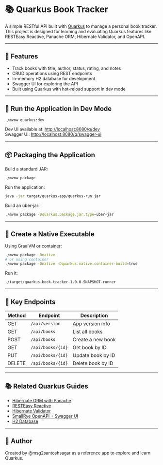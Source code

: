 # 📚 Quarkus Book Tracker

A simple RESTful API built with [Quarkus](https://quarkus.io/) to manage a personal book tracker.  
This project is designed for learning and evaluating Quarkus features like RESTEasy Reactive, Panache ORM, Hibernate Validator, and OpenAPI.

---

## 🚀 Features

- Track books with title, author, status, rating, and notes
- CRUD operations using REST endpoints
- In-memory H2 database for development
- Swagger UI for exploring the API
- Built using Quarkus with hot-reload support in dev mode

---

## 🔧 Run the Application in Dev Mode

```bash
./mvnw quarkus:dev
```

Dev UI available at: [http://localhost:8080/q/dev](http://localhost:8080/q/dev)  
Swagger UI: [http://localhost:8080/q/swagger-ui](http://localhost:8080/q/swagger-ui)

---

## 📦 Packaging the Application

Build a standard JAR:

```bash
./mvnw package
```

Run the application:

```bash
java -jar target/quarkus-app/quarkus-run.jar
```

Build an über-jar:

```bash
./mvnw package -Dquarkus.package.jar.type=uber-jar
```

---

## 🧊 Create a Native Executable

Using GraalVM or container:

```bash
./mvnw package -Dnative
# or using container
./mvnw package -Dnative -Dquarkus.native.container-build=true
```

Run it:

```bash
./target/quarkus-book-tracker-1.0.0-SNAPSHOT-runner
```

---

## 📂 Key Endpoints

| Method | Endpoint         | Description             |
|--------|------------------|-------------------------|
| GET    | `/api/version`   | App version info        |
| GET    | `/api/books`     | List all books          |
| POST   | `/api/books`     | Create a new book       |
| GET    | `/api/books/{id}`| Get book by ID          |
| PUT    | `/api/books/{id}`| Update book by ID       |
| DELETE | `/api/books/{id}`| Delete book by ID       |

---

## 📚 Related Quarkus Guides

- [Hibernate ORM with Panache](https://quarkus.io/guides/hibernate-orm-panache)
- [RESTEasy Reactive](https://quarkus.io/guides/rest)
- [Hibernate Validator](https://quarkus.io/guides/validation)
- [SmallRye OpenAPI + Swagger UI](https://quarkus.io/guides/openapi-swaggerui)
- [H2 Database](https://quarkus.io/guides/datasource)

---

## 🧠 Author

Created by [@msg2santoshsagar](https://github.com/msg2santoshsagar) as a reference app to explore and learn Quarkus.

